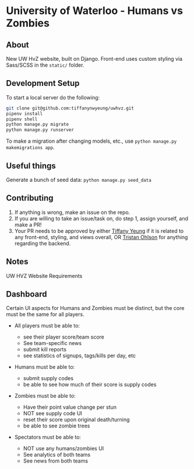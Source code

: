# University of Waterloo - Humans vs Zombies

## About

New UW HvZ website, built on Django. Front-end uses custom styling via
Sass/SCSS in the `static/` folder.

## Development Setup

To start a local server do the following:
```bash
git clone git@github.com:tiffanynwyeung/uwhvz.git
pipenv install
pipenv shell
python manage.py migrate
python manage.py runserver
```

To make a migration after changing models, etc., use
`python manage.py makemigrations app`.

## Useful things

Generate a bunch of seed data: `python manage.py seed_data`

## Contributing

1. If anything is wrong, make an issue on the repo. 
2. If you are willing to take an issue/task on, do step 1, assign yourself, and
   make a PR!
3. Your PR needs to be approved by either [Tiffany Yeung][@tiffanynwyeung] if
   it is related to any front-end, styling, and views overall, OR
   [Tristan Ohlson][@tso] for anything regarding the backend.

## Notes

UW HVZ Website Requirements

## Dashboard

Certain UI aspects for Humans and Zombies must be distinct, but the core must
be the same for all players.

- All players must be able to:
  - see their player score/team score
  - See team-specific news
  - submit kill reports
  - see statistics of signups, tags/kills per day, etc

- Humans must be able to:
  - submit supply codes
  - be able to see how much of their score is supply codes

- Zombies must be able to:
  - Have their point value change per stun
  - NOT see supply code UI
  - reset their score upon original death/turning
  - be able to see zombie trees

- Spectators must be able to:
  - NOT use any humans/zombies UI
  - See analytics of both teams
  - See news from both teams


[@tiffanynwyeung]: https://github.com/tiffanynwyeung
[@tso]: https://github.com/tso
